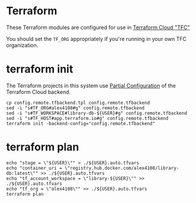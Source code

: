 # Terraform

These Terraform modules are configured for use in [Terraform Cloud "TFC"](https://app.terraform.io)

You should set the `TF_ORG` appropriately if you're running in your own TFC organization.

# terraform init

The Terraform projects in this system use [Partial Configuration](https://www.terraform.io/language/settings/backends/remote#using-cli-input) of the Terraform Cloud backend.

```
cp config.remote.tfbackend.tpl config.remote.tfbackend
sed -i "s#TF_ORG#alex4108#g" config.remote.tfbackend
sed -i "s#TF_WORKSPACE#library-db-${USER}#g" config.remote.tfbackend
sed -i "s#TF_HOST#app.terraform.io#g" config.remote.tfbackend
terraform init -backend-config="config.remote.tfbackend"
```

# terraform plan

```
echo "stage = \"${USER}\"" > ./${USER}.auto.tfvars
echo "container_uri = \"registry.hub.docker.com/alex4108/library-db:latest\"" >> ./${USER}.auto.tfvars
echo "tf_account_workspace = \"library-${USER}\"" >> ./${USER}.auto.tfvars
echo "tf_org = \"alex4108\"" >> ./${USER}.auto.tfvars
terraform plan
```

